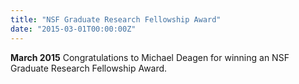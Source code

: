 ```yaml
---
title: "NSF Graduate Research Fellowship Award"
date: "2015-03-01T00:00:00Z"
---
```

**March 2015** Congratulations to Michael Deagen for winning an NSF Graduate Research Fellowship Award.